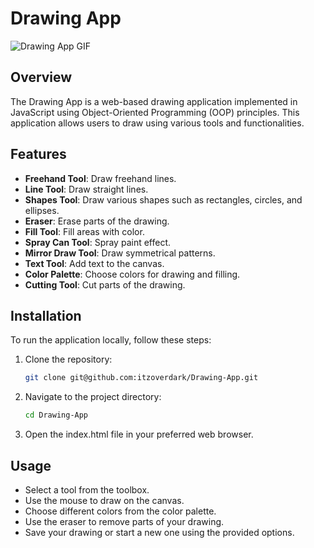
# Drawing App

![Drawing App GIF](https://raw.githubusercontent.com/itzoverdark/portfolio/refs/heads/main/Drawing-App.gif)

## Overview

The Drawing App is a web-based drawing application implemented in JavaScript using Object-Oriented Programming (OOP) principles. This application allows users to draw using various tools and functionalities.

## Features

- **Freehand Tool**: Draw freehand lines.
- **Line Tool**: Draw straight lines.
- **Shapes Tool**: Draw various shapes such as rectangles, circles, and ellipses.
- **Eraser**: Erase parts of the drawing.
- **Fill Tool**: Fill areas with color.
- **Spray Can Tool**: Spray paint effect.
- **Mirror Draw Tool**: Draw symmetrical patterns.
- **Text Tool**: Add text to the canvas.
- **Color Palette**: Choose colors for drawing and filling.
- **Cutting Tool**: Cut parts of the drawing.

## Installation

To run the application locally, follow these steps:

1. Clone the repository:
   ```bash
   git clone git@github.com:itzoverdark/Drawing-App.git
	```
2. Navigate to the project directory: 
	```bash
	cd Drawing-App
	```
3. Open the index.html file in your preferred web browser.

## Usage

- Select a tool from the toolbox.
-  Use the mouse to draw on the canvas.
-  Choose different colors from the color palette.
-  Use the eraser to remove parts of your drawing.
-  Save your drawing or start a new one using the provided options.
